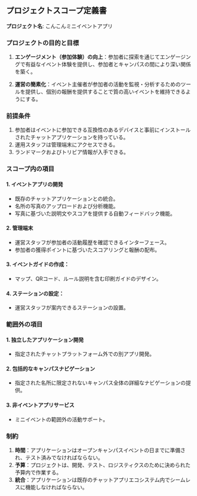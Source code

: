 ## プロジェクトスコープ定義書

**プロジェクト名**: こんこんミニイベントアプリ

### プロジェクトの目的と目標

1. **エンゲージメント（参加体験）の向上**：参加者に探索を通じてエンゲージングで有益なイベント体験を提供し、参加者とキャンパスの間により深い関係を築く。

2. **運営の簡素化**：イベント主催者が参加者の活動を監視・分析するためのツールを提供し、個別の報酬を提供することで質の高いイベントを維持できるようにする。

### 前提条件

1. 参加者はイベントに参加できる互換性のあるデバイスと事前にインストールされたチャットアプリケーションを持っている。
2. 運用スタッフは管理端末にアクセスできる。
3. ランドマークおよびトリビア情報が入手できる。

### スコープ内の項目

#### 1. イベントアプリの開発  
   - 既存のチャットアプリケーションとの統合。
   - 名所の写真のアップロードおよび分析機能。
   - 写真に基づいた説明文やスコアを提供する自動フィードバック機能。

#### 2. 管理端末  
   - 運営スタッフが参加者の活動履歴を確認できるインターフェース。
   - 参加者の獲得ポイントに基づいたスコアリングと報酬の配布。

#### 3. イベントガイドの作成：  
   - マップ、QRコード、ルール説明を含む印刷ガイドのデザイン。

#### 4. ステーションの設定：  
   - 運営スタッフが案内できるステーションの設置。

### 範囲外の項目

#### 1. 独立したアプリケーション開発  
   - 指定されたチャットプラットフォーム外での別アプリ開発。

#### 2. 包括的なキャンパスナビゲーション  
   - 指定された名所に限定されないキャンパス全体の詳細なナビゲーションの提供。

#### 3. 非イベントアプリサービス  
   - ミニイベントの範囲外の活動サポート。


### 制約

1. **時間**：アプリケーションはオープンキャンパスイベントの日までに準備され、テスト済みでなければならない。
2. **予算**：プロジェクトは、開発、テスト、ロジスティクスのために決められた予算内で作業する。
3. **統合**：アプリケーションは既存のチャットアプリエコシステム内でシームレスに機能しなければならない。

